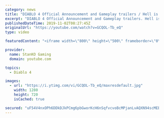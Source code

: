 ```yaml
---
category: news
title: "DIABLO 4 Official Announcement and Gameplay trailers / Hell is Coming"
excerpt: "DIABLO 4 Official Announcement and Gameplay trailers. Hell is Coming my friends. For more game videos and trailers hit that like button, comment,share and ..."
publishedDateTime: 2019-11-02T08:27:45Z
originalUrl: "https://youtube.com/watch?v=GCQOL-Tb_eQ"
type: video

featuredContent: "<iframe width=\"800\" height=\"500\" frameborder=\"0\" src=\"https://www.youtube.com/embed/GCQOL-Tb_eQ\" allow=\"accelerometer; autoplay; encrypted-media; gyroscope; picture-in-picture\" allowfullscreen></iframe>"

provider:
  name: StanKO Gaming
  domain: youtube.com

topics:
  - Diablo 4

images:
  - url: "https://i.ytimg.com/vi/GCQOL-Tb_eQ/maxresdefault.jpg"
    width: 1280
    height: 720
    isCached: true

secured: "uF54V4nxOPh6DDkDJkPCmg6pbGworKcH6nSqfvcvoBcMPjanLvAQXN94scMEBbRqK4JGOF6BxUhg+PwbDMPv1GMYL8bOT1/Hyv2F3rEV7YPQTaXD9zWdlWNwwIZViB4InuCfvLJVnzbCGn7a95YcuUDdQtYnDVPCLjtzF4aQyvglWaypmJrTygKkJxa4hwu+n+5e4x8nDHbIABwMOjm6VWyJdE5UQ/yAsektlsp3cq3pLwy8YJftFJnkPH6rTrM68sOErsUXhUI91Yd2lNq9BxkJmNQ5qA4lWW/W4lfUHvDqBs6t5ioeRFYmVkSFpnDdo6KgMOhTPJH3gRlB9yueMiO0FlsczHFhK2Q08JyMf8xNBSHikcShi6rip+uRgYuhPpiNqn7+m63LnGT39Na5vHOmYGJreK3LdpJ8FQMJAXJuYRSvhwczB5nuGPJ6lVV/;TeKbATO0cGjQ2NLBaU6fnw=="
---
```


